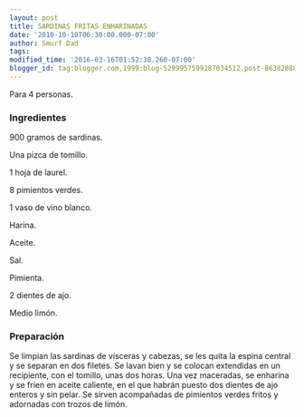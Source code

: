 ```yaml
---
layout: post
title: SARDINAS FRITAS ENHARINADAS
date: '2010-10-10T06:30:00.000-07:00'
author: Smurf Dad
tags: 
modified_time: '2016-03-16T01:52:38.260-07:00'
blogger_id: tag:blogger.com,1999:blog-5299957599287034512.post-8638288867506322786
---
```


Para 4 personas.

<h3>Ingredientes</h3>

900 gramos de sardinas.

Una pizca de tomillo.

1 hoja de laurel.

8 pimientos verdes.

1 vaso de vino blanco.

Harina.

Aceite.

Sal.

Pimienta.

2 dientes de ajo.

Medio limón.

<h3>Preparación</h3>

Se limpian las sardinas de vísceras y cabezas, se les quita la espina central y se separan en dos filetes. Se lavan bien y se colocan extendidas en un recipiente, con el tomillo, unas dos horas. Una vez maceradas, se enharina y se fríen en aceite caliente, en el que habrán puesto dos dientes de ajo enteros y sin pelar. Se sirven acompañadas de pimientos verdes fritos y adornadas con trozos de limón.


